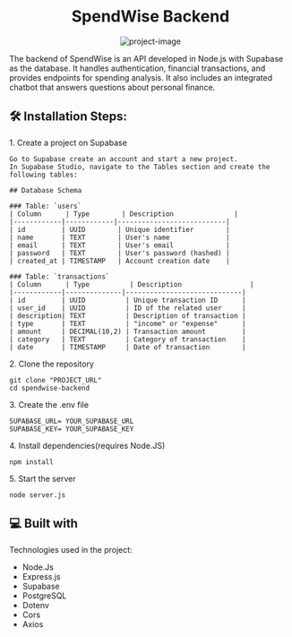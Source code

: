 <h1 align="center" id="title">SpendWise Backend</h1>

<p align="center"><img src="https://socialify.git.ci/Gabryel-w/SpendWise-Backend/image?language=1&amp;name=1&amp;owner=1&amp;pattern=Circuit+Board&amp;theme=Dark" alt="project-image"></p>

<p id="description">The backend of SpendWise is an API developed in Node.js with Supabase as the database. It handles authentication, financial transactions, and provides endpoints for spending analysis. It also includes an integrated chatbot that answers questions about personal finance.</p>

<h2>🛠️ Installation Steps:</h2>

<p>1. Create a project on Supabase</p>

```
Go to Supabase create an account and start a new project.
In Supabase Studio, navigate to the Tables section and create the following tables:

## Database Schema

### Table: `users`
| Column      | Type        | Description               |
|------------|------------|---------------------------|
| id         | UUID        | Unique identifier        |
| name       | TEXT        | User's name              |
| email      | TEXT        | User's email             |
| password   | TEXT        | User's password (hashed) |
| created_at | TIMESTAMP   | Account creation date    |

### Table: `transactions`
| Column      | Type          | Description                 |
|------------|--------------|-----------------------------|
| id         | UUID          | Unique transaction ID      |
| user_id    | UUID          | ID of the related user     |
| description| TEXT          | Description of transaction |
| type       | TEXT          | "income" or "expense"      |
| amount     | DECIMAL(10,2) | Transaction amount         |
| category   | TEXT          | Category of transaction    |
| date       | TIMESTAMP     | Date of transaction        |

```
<p>2. Clone the repository</p>

```
git clone "PROJECT_URL"
cd spendwise-backend
```
<p>3. Create the .env file</p>

```
SUPABASE_URL= YOUR_SUPABASE_URL
SUPABASE_KEY= YOUR_SUPABASE_KEY
```
<p>4. Install dependencies(requires Node.JS)</p>

```
npm install
```

<p>5. Start the server</p>

```
node server.js
```
<h2>💻 Built with</h2>

Technologies used in the project:

*   Node.Js
*   Express.js
*   Supabase
*   PostgreSQL
*   Dotenv
*   Cors
*   Axios

